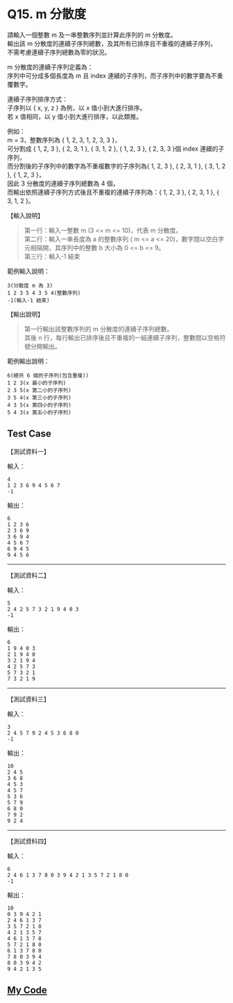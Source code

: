 # Q15. m 分散度

請輸入一個整數 m 及一串整數序列並計算此序列的 m 分散度。  
輸出該 m 分散度的連續子序列總數，及其所有已排序且不重複的連續子序列，  
不需考慮連續子序列總數為零的狀況。

m 分散度的連續子序列定義為：  
序列中可分成多個長度為 m 且 index 連續的子序列，而子序列中的數字要為不重覆數字。

連續子序列排序方式：  
子序列以 { x, y, z } 為例，以 x 值小到大進行排序。  
若 x 值相同，以 y 值小到大進行排序，以此類推。

例如：  
m = 3，整數序列為 { 1, 2, 3, 1, 2, 3, 3 }，  
可分割成 { 1, 2, 3 }, { 2, 3, 1 }, { 3, 1, 2 }, { 1, 2, 3 }, { 2, 3, 3 }個 index 連續的子序列，  
而分割後的子序列中的數字為不重複數字的子序列為{ 1, 2, 3 }, { 2, 3, 1 }, { 3, 1, 2 }, { 1, 2, 3 }，  
因此 3 分散度的連續子序列總數為 4 個，  
而輸出依照連續子序列方式後且不重複的連續子序列為：{ 1, 2, 3 }, { 2, 3, 1 }, { 3, 1, 2 }。

【輸入說明】

> 第一行：輸入一整數 m (3 <= m <= 10)，代表 m 分散度。  
> 第二行：輸入一串長度為 a 的整數序列 ( m <= a <= 20)，數字間以空白字元相隔開，其序列中的整數 b 大小為 0 <= b <= 9。  
> 第三行：輸入-1 結束

範例輸入說明：

    3(分散度 m 為 3)
    1 2 3 5 4 3 5 4(整數序列)
    -1(輸入-1 結束)

【輸出說明】

> 第一行輸出該整數序列的 m 分散度的連續子序列總數。  
> 其後 n 行，每行輸出已排序後且不重複的一組連續子序列，整數間以空格符號分開輸出。

範例輸出說明：

    6(總共 6 個的子序列(包含重複))
    1 2 3(x 最小的子序列)
    2 3 5(x 第二小的子序列)
    3 5 4(x 第三小的子序列)
    4 3 5(x 第四小的子序列)
    5 4 3(x 第五小的子序列)

## Test Case

【測試資料一】

輸入：

    4
    1 2 3 6 9 4 5 6 7
    -1

輸出：

    6
    1 2 3 6
    2 3 6 9
    3 6 9 4
    4 5 6 7
    6 9 4 5
    9 4 5 6

---

【測試資料二】

輸入：

    5
    2 4 2 5 7 3 2 1 9 4 0 3
    -1

輸出：

    6
    1 9 4 0 3
    2 1 9 4 0
    3 2 1 9 4
    4 2 5 7 3
    5 7 3 2 1
    7 3 2 1 9

---

【測試資料三】

輸入：

    3
    2 4 5 7 9 2 4 5 3 6 8 0
    -1

輸出：

    10
    2 4 5
    3 6 8
    4 5 3
    4 5 7
    5 3 6
    5 7 9
    6 8 0
    7 9 2
    9 2 4

---

【測試資料四】

輸入：

    6
    2 4 6 1 3 7 8 0 3 9 4 2 1 3 5 7 2 1 8 0
    -1

輸出：

    10
    0 3 9 4 2 1
    2 4 6 1 3 7
    3 5 7 2 1 8
    4 2 1 3 5 7
    4 6 1 3 7 8
    5 7 2 1 8 0
    6 1 3 7 8 0
    7 8 0 3 9 4
    8 0 3 9 4 2
    9 4 2 1 3 5

## [My Code](./q015.c)

```c

```
